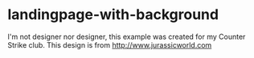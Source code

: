 # landingpage-with-background

I'm not designer nor designer, this example was created for my Counter Strike club. This design is from http://www.jurassicworld.com
